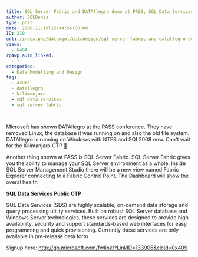 ```yaml
---
title: SQL Server Fabric and DATAllegro demo at PASS, SQL Data Services Public CTP Available
author: SQLDenis
type: post
date: 2008-11-19T15:44:56+00:00
ID: 210
url: /index.php/datamgmt/datadesign/sql-server-fabric-and-datallegro-demo-at/
views:
  - 6404
rp4wp_auto_linked:
  - 1
categories:
  - Data Modelling and Design
tags:
  - azure
  - datallegro
  - kilimanjaro
  - sql data services
  - sql server fabric

---
```

Microsoft has shown DATAllegro at the PASS conference. They have removed Linux, the database it was running on and also the old file system. DATAllegro is running on Windows with NTFS and SQL2008 now. Can't wait for the Kilimanjaro CTP 🙂

Another thing shown at PASS is SQL Server Fabric. SQL Server Fabric gives you the ability to manage your SQL Server environment as a whole. Inside SQL Server Management Studio there will be a new view named Fabric Explorer connecting to a Fabric Control Point. The Dashboard will show the overal health

**SQL Data Services Public CTP**
  
SQL Data Services (SDS) are highly scalable, on-demand data storage and query processing utility services. Built on robust SQL Server database and Windows Server technologies, these services are designed to provide high availability, security and support standards-based web interfaces for easy programming and quick provisioning. Currently these services are only available in pre-release beta form

Signup here: http://go.microsoft.com/fwlink/?LinkID=133905&clcid=0x409